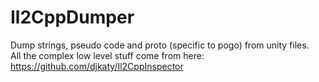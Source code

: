 # Il2CppDumper

Dump strings, pseudo code and proto (specific to pogo) from unity files.  
All the complex low level stuff come from here: https://github.com/djkaty/Il2CppInspector

